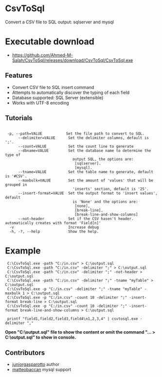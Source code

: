 # CsvToSql
Convert a CSV file to SQL output: sqlserver and mysql

# Executable download

* https://github.com/Ahmed-M-Salah/CsvToSql/releases/download/CsvToSql/CsvToSql.exe

## Features

  * Convert CSV file to SQL insert command
  * Attempts to automatically discover the typing of each field
  * Database supported:  SQL Server (extensible)
  * Works with UTF-8 encoding

## Tutorials

```

 -p, --path=VALUE           Set the file path to convert to SQL.
      --delimiter=VALUE      Set the delimiter columns, default is ';'.
      --count=VALUE          Set the count line to generate
      --dbname=VALUE         Set the database name to determine the type of
                               output SQL, the options are:
                                [sqlserver].
                                [mysql].
      --tname=VALUE          Set the table name to generate, default is '#CSV'.
      --maxbulk=VALUE        Set the amount of 'values' that will be grouped in
                               'inserts' section, default is '25'.
      --insert-format=VALUE  Set the output format to 'insert values', default
                               is 'None' and the options are:
                                [none],
                                [break-line],
                                [break-line-and-show-columns]
      --not-header           Set if the CSV hasen't header. automatically creates with format 'Field[n]'
  -v                         Increase debug
  -h, -?, --help             Show the help.

```

# Example

```
 C:\CsvToSql.exe -path "C:/in.csv" > C:\output.sql
 C:\CsvToSql.exe -path "C:/in.csv" -delimiter ";" > C:\output.sql
 C:\CsvToSql.exe -path "C:/in.csv" -delimiter ";" -not-header > C:\output.sql
 C:\CsvToSql.exe -path "C:/in.csv" -delimiter ";" -tname "myTable" > C:\output.sql
 C:\CsvToSql.exe -p "C:/in.csv" -delimiter ";" -tname "myTable" -maxbulk 1 > C:\output.sql
 C:\CsvToSql.exe -p "C:/in.csv" -count 10 -delimiter ";" -insert-format break-line > C:\output.sql
 C:\CsvToSql.exe -p "C:/in.csv" -count 10 -delimiter ";" -insert-format break-line-and-show-columns > C:\output.sql

 printf "field1,field2,field3,field4\n1,2,3,4" | csvtosql.exe -delimiter ","

```

**Open "C:\output.sql" file to show the content or omit the command "... > C:\output.sql" to show in console.**

## Contributors
 * [juniorgasparotto](https://github.com/juniorgasparotto) author
 * [matteobaccan](https://github.com/matteobaccan) mysql support
